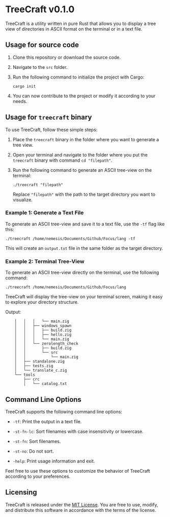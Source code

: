 # TreeCraft v0.1.0

TreeCraft is a utility written in pure Rust that allows you to display a tree view of directories in ASCII format on the terminal or in a text file.

## Usage for source code

1. Clone this repository or download the source code.

2. Navigate to the `src` folder.

3. Run the following command to initialize the project with Cargo:

   ```
   cargo init
   ```

4. You can now contribute to the project or modify it according to your needs.


## Usage for `treecraft` binary

To use TreeCraft, follow these simple steps:

1. Place the `treecraft` binary in the folder where you want to generate a tree view.

2. Open your terminal and navigate to the folder where you put the `treecraft` binary with command `cd "filepath"`.

3. Run the following command to generate an ASCII tree-view on the terminal:

   ```
   ./treecraft "filepath"
   ```

   Replace `"filepath"` with the path to the target directory you want to visualize.

### Example 1: Generate a Text File

To generate an ASCII tree-view and save it to a text file, use the `-tf` flag like this:

```
./treecraft /home/nemesis/Documents/Github/Focus/lang -tf
```

This will create an `output.txt` file in the same folder as the target directory.

### Example 2: Terminal Tree-View

To generate an ASCII tree-view directly on the terminal, use the following command:

```
./treecraft /home/nemesis/Documents/Github/Focus/lang
```

TreeCraft will display the tree-view on your terminal screen, making it easy to explore your directory structure.

Output:
```
    │   │   │   └── main.zig
    │   │   ├── windows_spawn
    │   │   │   ├── build.zig
    │   │   │   ├── hello.zig
    │   │   │   └── main.zig
    │   │   └── zerolength_check
    │   │       ├── build.zig
    │   │       └── src
    │   │           └── main.zig
    │   ├── standalone.zig
    │   ├── tests.zig
    │   └── translate_c.zig
    └── tools
        ├── crc
        │   └── catalog.txt
```

## Command Line Options

TreeCraft supports the following command line options:

- `-tf`: Print the output in a text file.

- `-st-fn-lc`: Sort filenames with case insensitivity or lowercase.

- `-st-fn`: Sort filenames.

- `-st-no`: Do not sort.

- `-help`: Print usage information and exit.

Feel free to use these options to customize the behavior of TreeCraft according to your preferences.

## Licensing

TreeCraft is released under the [MIT License](LICENSE). You are free to use, modify, and distribute this software in accordance with the terms of the license.